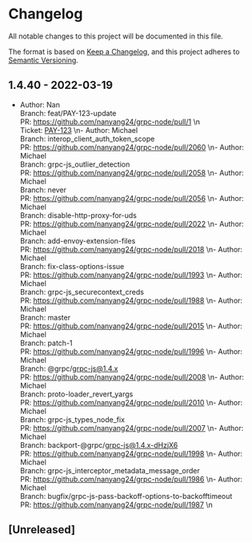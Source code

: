 # Changelog

All notable changes to this project will be documented in this file.

The format is based on [Keep a Changelog](https://keepachangelog.com/en/1.0.0/),
and this project adheres to [Semantic Versioning](https://semver.org/spec/v2.0.0.html).

## 1.4.40 - 2022-03-19

- Author: Nan <br>Branch: feat/PAY-123-update <br>PR: https://github.com/nanyang24/grpc-node/pull/1 \n <br>Ticket: [PAY-123](https://mcoproduct.atlassian.net/browse/PAY-123) \n- Author: Michael <br>Branch: interop_client_auth_token_scope <br>PR: https://github.com/nanyang24/grpc-node/pull/2060 \n- Author: Michael <br>Branch: grpc-js_outlier_detection <br>PR: https://github.com/nanyang24/grpc-node/pull/2058 \n- Author: Michael <br>Branch: never <br>PR: https://github.com/nanyang24/grpc-node/pull/2056 \n- Author: Michael <br>Branch: disable-http-proxy-for-uds <br>PR: https://github.com/nanyang24/grpc-node/pull/2022 \n- Author: Michael <br>Branch: add-envoy-extension-files <br>PR: https://github.com/nanyang24/grpc-node/pull/2018 \n- Author: Michael <br>Branch: fix-class-options-issue <br>PR: https://github.com/nanyang24/grpc-node/pull/1993 \n- Author: Michael <br>Branch: grpc-js_securecontext_creds <br>PR: https://github.com/nanyang24/grpc-node/pull/1988 \n- Author: Michael <br>Branch: master <br>PR: https://github.com/nanyang24/grpc-node/pull/2015 \n- Author: Michael <br>Branch: patch-1 <br>PR: https://github.com/nanyang24/grpc-node/pull/1996 \n- Author: Michael <br>Branch: @grpc/grpc-js@1.4.x <br>PR: https://github.com/nanyang24/grpc-node/pull/2008 \n- Author: Michael <br>Branch: proto-loader_revert_yargs <br>PR: https://github.com/nanyang24/grpc-node/pull/2010 \n- Author: Michael <br>Branch: grpc-js_types_node_fix <br>PR: https://github.com/nanyang24/grpc-node/pull/2007 \n- Author: Michael <br>Branch: backport-@grpc/grpc-js@1.4.x-dHzjX6 <br>PR: https://github.com/nanyang24/grpc-node/pull/1998 \n- Author: Michael <br>Branch: grpc-js_interceptor_metadata_message_order <br>PR: https://github.com/nanyang24/grpc-node/pull/1986 \n- Author: Michael <br>Branch: bugfix/grpc-js-pass-backoff-options-to-backofftimeout <br>PR: https://github.com/nanyang24/grpc-node/pull/1987 \n

## [Unreleased]
